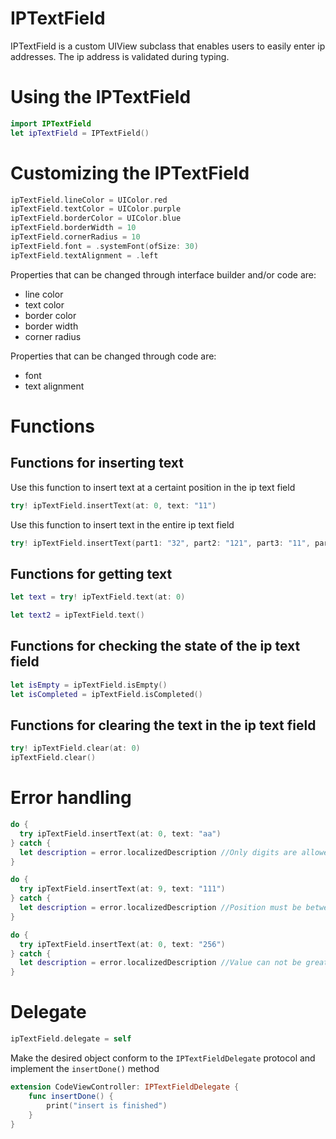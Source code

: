# IPTextField

IPTextField is a custom UIView subclass that enables users to easily enter ip addresses. The ip address is validated during typing.

# Using the IPTextField
```swift
import IPTextField
let ipTextField = IPTextField()
```

# Customizing the IPTextField
```swift
ipTextField.lineColor = UIColor.red
ipTextField.textColor = UIColor.purple
ipTextField.borderColor = UIColor.blue
ipTextField.borderWidth = 10
ipTextField.cornerRadius = 10
ipTextField.font = .systemFont(ofSize: 30)
ipTextField.textAlignment = .left
```
Properties that can be changed through interface builder and/or code are:
* line color
* text color
* border color
* border width
* corner radius

Properties that can be changed through code are:
* font
* text alignment

# Functions
## Functions for inserting text
Use this function to insert text at a certaint position in the ip text field
```swift
try! ipTextField.insertText(at: 0, text: "11")
```
Use this function to insert text in the entire ip text field
```swift
try! ipTextField.insertText(part1: "32", part2: "121", part3: "11", part4: "0")
```
## Functions for getting text
```swift
let text = try! ipTextField.text(at: 0)
```
```swift
let text2 = ipTextField.text()
```
## Functions for checking the state of the ip text field
```swift
let isEmpty = ipTextField.isEmpty()
let isCompleted = ipTextField.isCompleted()
```
## Functions for clearing the text in the ip text field
```swift
try! ipTextField.clear(at: 0)
ipTextField.clear()
```
# Error handling
```swift
do {
  try ipTextField.insertText(at: 0, text: "aa")
} catch {
  let description = error.localizedDescription //Only digits are allowed
}
```
```swift
do {
  try ipTextField.insertText(at: 9, text: "111")
} catch {
  let description = error.localizedDescription //Position must be between 0 and 3
}
```
```swift
do {
  try ipTextField.insertText(at: 0, text: "256")
} catch {
  let description = error.localizedDescription //Value can not be greater than 255
}
```

# Delegate
```swift
ipTextField.delegate = self
```
Make the desired object conform to the `IPTextFieldDelegate` protocol and implement the `insertDone()` method
```swift
extension CodeViewController: IPTextFieldDelegate {
    func insertDone() {
        print("insert is finished")
    }
}
```
